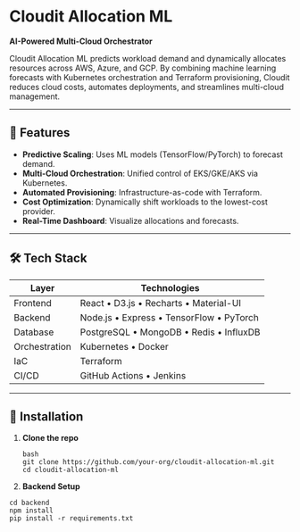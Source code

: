 
# Cloudit Allocation ML

**AI-Powered Multi-Cloud Orchestrator**

Cloudit Allocation ML predicts workload demand and dynamically allocates resources across AWS, Azure, and GCP. By combining machine learning forecasts with Kubernetes orchestration and Terraform provisioning, Cloudit reduces cloud costs, automates deployments, and streamlines multi-cloud management.

---

## 🚀 Features

- **Predictive Scaling**: Uses ML models (TensorFlow/PyTorch) to forecast demand.
- **Multi-Cloud Orchestration**: Unified control of EKS/GKE/AKS via Kubernetes.
- **Automated Provisioning**: Infrastructure-as-code with Terraform.
- **Cost Optimization**: Dynamically shift workloads to the lowest-cost provider.
- **Real-Time Dashboard**: Visualize allocations and forecasts.

---

## 🛠️ Tech Stack

| Layer         | Technologies                             |
| ------------- | ---------------------------------------- |
| Frontend      | React • D3.js • Recharts • Material-UI   |
| Backend       | Node.js • Express • TensorFlow • PyTorch |
| Database      | PostgreSQL • MongoDB • Redis • InfluxDB  |
| Orchestration | Kubernetes • Docker                      |
| IaC           | Terraform                                |
| CI/CD         | GitHub Actions • Jenkins                 |

---

## 💾 Installation

1. **Clone the repo**  
   ```
   bash
   git clone https://github.com/your-org/cloudit-allocation-ml.git
   cd cloudit-allocation-ml
   ```
   
3. **Backend Setup**
```
cd backend
npm install
pip install -r requirements.txt
```

